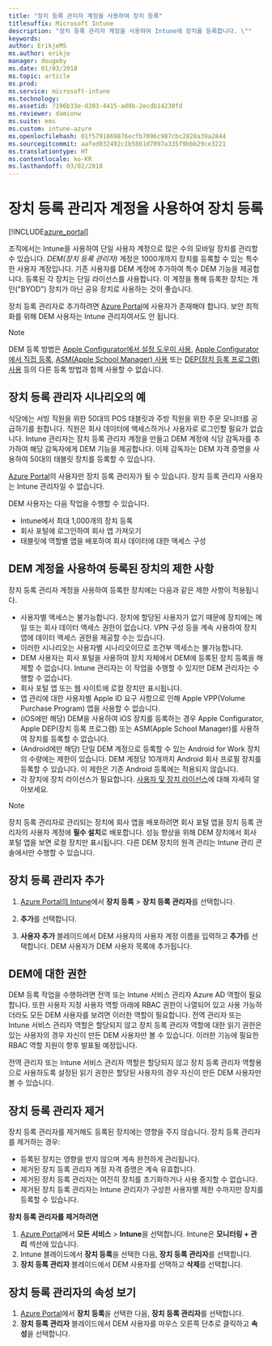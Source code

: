 ```yaml
---
title: "장치 등록 관리자 계정을 사용하여 장치 등록"
titlesuffix: Microsoft Intune
description: "장치 등록 관리자 계정을 사용하여 Intune에 장치를 등록합니다. \""
keywords: 
author: ErikjeMS
ms.author: erikje
manager: dougeby
ms.date: 01/03/2018
ms.topic: article
ms.prod: 
ms.service: microsoft-intune
ms.technology: 
ms.assetid: 7196b33e-d303-4415-ad0b-2ecdb14230fd
ms.reviewer: damionw
ms.suite: ems
ms.custom: intune-azure
ms.openlocfilehash: 01f5791869876ecfb7096c987cbc2828a39a2844
ms.sourcegitcommit: aafed032492c1b5861d7097a335f9bbb29ce3221
ms.translationtype: HT
ms.contentlocale: ko-KR
ms.lasthandoff: 03/02/2018
---
```

# <a name="enroll-devices-by-using-a-device-enrollment-manager-account"></a>장치 등록 관리자 계정을 사용하여 장치 등록

[!INCLUDE[azure_portal](./includes/azure_portal.md)]

조직에서는 Intune을 사용하여 단일 사용자 계정으로 많은 수의 모바일 장치를 관리할 수 있습니다. *DEM(장치 등록 관리자)* 계정은 1000개까지 장치를 등록할 수 있는 특수한 사용자 계정입니다. 기존 사용자를 DEM 계정에 추가하여 특수 DEM 기능을 제공합니다. 등록된 각 장치는 단일 라이선스를 사용합니다. 이 계정을 통해 등록한 장치는 개인("BYOD") 장치가 아닌 공유 장치로 사용하는 것이 좋습니다.  

장치 등록 관리자로 추가하려면 [Azure Portal](https://portal.azure.com)에 사용자가 존재해야 합니다. 보안 최적화를 위해 DEM 사용자는 Intune 관리자여서도 안 됩니다.

>[!NOTE]
>DEM 등록 방법은 [Apple Configurator에서 설정 도우미 사용](apple-configurator-setup-assistant-enroll-ios.md), [Apple Configurator에서 직접 등록](apple-configurator-direct-enroll-ios.md), [ASM(Apple School Manager) 사용](apple-school-manager-set-up-ios.md) 또는 [DEP(장치 등록 프로그램) 사용](device-enrollment-program-enroll-ios.md) 등의 다른 등록 방법과 함께 사용할 수 없습니다.

## <a name="example-of-a-device-enrollment-manager-scenario"></a>장치 등록 관리자 시나리오의 예

식당에는 서빙 직원을 위한 50대의 POS 태블릿과 주방 직원을 위한 주문 모니터를 공급하기를 원합니다. 직원은 회사 데이터에 액세스하거나 사용자로 로그인할 필요가 없습니다. Intune 관리자는 장치 등록 관리자 계정을 만들고 DEM 계정에 식당 감독자를 추가하여 해당 감독자에게 DEM 기능을 제공합니다. 이제 감독자는 DEM 자격 증명을 사용하여 50대의 태블릿 장치를 등록할 수 있습니다.

[Azure Portal](https://portal.azure.com)의 사용자만 장치 등록 관리자가 될 수 있습니다. 장치 등록 관리자 사용자는 Intune 관리자일 수 없습니다.

DEM 사용자는 다음 작업을 수행할 수 있습니다.

-   Intune에서 최대 1,000개의 장치 등록
-   회사 포털에 로그인하여 회사 앱 가져오기
-   태블릿에 역할별 앱을 배포하여 회사 데이터에 대한 액세스 구성

## <a name="limitations-of-devices-that-are-enrolled-with-a-dem-account"></a>DEM 계정을 사용하여 등록된 장치의 제한 사항

장치 등록 관리자 계정을 사용하여 등록한 장치에는 다음과 같은 제한 사항이 적용됩니다.

  - 사용자별 액세스는 불가능합니다. 장치에 할당된 사용자가 없기 때문에 장치에는 메일 또는 회사 데이터 액세스 권한이 없습니다. VPN 구성 등을 계속 사용하여 장치 앱에 데이터 액세스 권한을 제공할 수는 있습니다.
  - 이러한 시나리오는 사용자별 시나리오이므로 조건부 액세스는 불가능합니다.
  - DEM 사용자는 회사 포털을 사용하여 장치 자체에서 DEM에 등록된 장치 등록을 해제할 수 없습니다. Intune 관리자는 이 작업을 수행할 수 있지만 DEM 관리자는 수행할 수 없습니다.
  - 회사 포털 앱 또는 웹 사이트에 로컬 장치만 표시됩니다.
  - 앱 관리에 대한 사용자별 Apple ID 요구 사항으로 인해 Apple VPP(Volume Purchase Program) 앱을 사용할 수 없습니다.
  - (iOS에만 해당) DEM을 사용하여 iOS 장치를 등록하는 경우 Apple Configurator, Apple DEP(장치 등록 프로그램) 또는 ASM(Apple School Manager)를 사용하여 장치를 등록할 수 없습니다.
  - (Android에만 해당) 단일 DEM 계정으로 등록할 수 있는 Android for Work 장치의 수량에는 제한이 있습니다. DEM 계정당 10개까지 Android 회사 프로필 장치를 등록할 수 있습니다. 이 제한은 기존 Android 등록에는 적용되지 않습니다.
  - 각 장치에 장치 라이선스가 필요합니다. [사용자 및 장치 라이선스](licenses-assign.md#how-user-and-device-licenses-affect-access-to-services)에 대해 자세히 알아보세요.


> [!NOTE]
> 장치 등록 관리자로 관리되는 장치에 회사 앱을 배포하려면 회사 포털 앱을 장치 등록 관리자의 사용자 계정에 **필수 설치**로 배포합니다.
> 성능 향상을 위해 DEM 장치에서 회사 포털 앱을 보면 로컬 장치만 표시됩니다. 다른 DEM 장치의 원격 관리는 Intune 관리 콘솔에서만 수행할 수 있습니다.


## <a name="add-a-device-enrollment-manager"></a>장치 등록 관리자 추가

1.  [Azure Portal의 Intune](https://aka.ms/intuneportal)에서 **장치 등록** > **장치 등록 관리자**를 선택합니다.

2.  **추가**를 선택합니다.

3.  **사용자 추가** 블레이드에서 DEM 사용자의 사용자 계정 이름을 입력하고 **추가**를 선택합니다. DEM 사용자가 DEM 사용자 목록에 추가됩니다.

## <a name="permissions-for-dem"></a>DEM에 대한 권한

DEM 등록 작업을 수행하려면 전역 또는 Intune 서비스 관리자 Azure AD 역할이 필요합니다. 또한 사용자 지정 사용자 역할 아래에 RBAC 권한이 나열되어 있고 사용 가능하더라도 모든 DEM 사용자를 보려면 이러한 역할이 필요합니다. 전역 관리자 또는 Intune 서비스 관리자 역할은 할당되지 않고 장치 등록 관리자 역할에 대한 읽기 권한은 있는 사용자의 경우 자신이 만든 DEM 사용자만 볼 수 있습니다. 이러한 기능에 필요한 RBAC 역할 지원이 향후 발표될 예정입니다.

전역 관리자 또는 Intune 서비스 관리자 역할은 할당되지 않고 장치 등록 관리자 역할용으로 사용하도록 설정된 읽기 권한은 할당된 사용자의 경우 자신이 만든 DEM 사용자만 볼 수 있습니다.

## <a name="remove-a-device-enrollment-manager"></a>장치 등록 관리자 제거

장치 등록 관리자를 제거해도 등록된 장치에는 영향을 주지 않습니다. 장치 등록 관리자를 제거하는 경우:

-   등록된 장치는 영향을 받지 않으며 계속 완전하게 관리됩니다.
-   제거된 장치 등록 관리자 계정 자격 증명은 계속 유효합니다.
-   제거된 장치 등록 관리자는 여전히 장치를 초기화하거나 사용 중지할 수 없습니다.
-   제거된 장치 등록 관리자는 Intune 관리자가 구성한 사용자별 제한 수까지만 장치를 등록할 수 있습니다.

**장치 등록 관리자를 제거하려면**

1. [Azure Portal](https://portal.azure.com)에서 **모든 서비스** > **Intune**을 선택합니다. Intune은 **모니터링 + 관리** 섹션에 있습니다.
2. Intune 블레이드에서 **장치 등록**을 선택한 다음, **장치 등록 관리자**를 선택합니다.
3. **장치 등록 관리자** 블레이드에서 DEM 사용자를 선택하고 **삭제**를 선택합니다.

## <a name="view-the-properties-of-a-device-enrollment-manager"></a>장치 등록 관리자의 속성 보기

1. [Azure Portal](https://portal.azure.com)에서 **장치 등록**을 선택한 다음, **장치 등록 관리자**를 선택합니다.
2. **장치 등록 관리자** 블레이드에서 DEM 사용자를 마우스 오른쪽 단추로 클릭하고 **속성**을 선택합니다.
